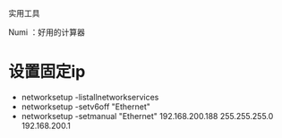 实用工具

Numi ：好用的计算器

# 设置固定ip

- networksetup -listallnetworkservices
- networksetup -setv6off "Ethernet"
- networksetup -setmanual "Ethernet" 192.168.200.188 255.255.255.0 192.168.200.1